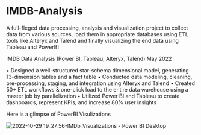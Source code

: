 # IMDB-Analysis
A full-fleged data processing, analysis and visualization project to collect data from various sources, load them in appropriate databases using ETL tools like Alteryx and Talend and finally visualizing the end data using Tableau and PowerBI

IMDB Data Analysis (Power BI, Tableau, Alteryx, Talend) May 2022

• Designed a well-structured star-schema dimensional model, generating 13-dimension tables and a fact table
• Conducted data modeling, cleaning, pre-processing, staging, and integration using Alteryx and Talend
• Created 50+ ETL workflows & one-click load to the entire data warehouse using a master job by parallelization
• Utilized Power BI and Tableau to create dashboards, represent KPIs, and increase 80% user insights
 

Here is a glimpse of PowerBI Visulizations

![2022-10-29 19_27_56-IMDb_Visualizations - Power BI Desktop](https://user-images.githubusercontent.com/78772595/198856536-cf9c98ec-494a-4f18-990b-fdc216f324b2.png)
